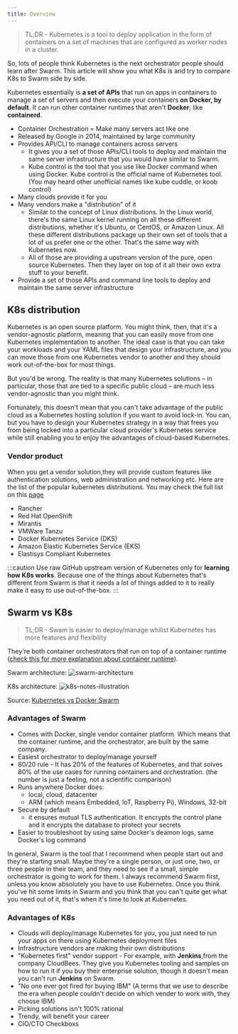 ```yaml
---
title: Overview
--- 
```


> TL;DR - Kubernetes is a tool to deploy application in the form of containers on a set of machines that are configured as worker nodes in a cluster.

So, lots of people think Kubernetes is the next orchestrator people should learn after Swarm. This article will show you what K8s is and try to compare K8s to Swarm side by side.

Kubernetes essentially is **a set of APIs** that run on apps in containers to manage a set of servers and then execute your containers **on Docker, by default**. It can run other container runtimes that aren't **Docker**, like **containerd**.

- Container Orchestration = Make many servers act like one
- Released by Google in 2014, maintained by large community
- Provides API/CLI to manage containers across servers
    - It gives you a set of those APIs/CLI tools to deploy and maintain the same server infrastructure that you would have similar to Swarm.
    - Kube control is the tool that you use like Docker command when using Docker. Kube control is the official name of Kubernetes tool. (You may heard other unofficial names like kube cuddle, or koob control)
- Many clouds provide it for you
- Many vendors make a "distribution" of it
    - Similar to the concept of Linux distributions. In the Linux world, there's the same Linux kernel running on all these different distributions, whether it's Ubuntu, or CentOS, or Amazon Linux. All these different distributions package up their own set of tools that a lot of us prefer one or the other. That's the same way with Kubernetes now.
    - All of those are providing a upstream version of the pure, open source Kubernetes. Then they layer on top of it all their own extra stuff to your benefit.
- Provide a set of those APIs and command line tools to deploy and maintain the same server infrastructure

## K8s distribution

Kubernetes is an open source platform. You might think, then, that it's a vendor-agnostic platform, meaning that you can easily move from one Kubernetes implementation to another. The ideal case is that you can take your workloads and your YAML files that design your infrastructure, and you can move those from one Kubernetes vendor to another and they should work out-of-the-box for most things. 

But you'd be wrong. The reality is that many Kubernetes solutions – in particular, those that are tied to a specific public cloud – are much less vendor-agnostic than you might think.

Fortunately, this doesn't mean that you can't take advantage of the public cloud as a Kubernetes hosting solution if you want to avoid lock-in. You can, but you have to design your Kubernetes strategy in a way that frees you from being locked into a particular cloud provider's Kubernetes service while still enabling you to enjoy the advantages of cloud-based Kubernetes.
### Vendor product

When you get a vendor solution,they will provide custom features like authentication solutions, web administration and networking etc. Here are the list of the popular kubernetes distributions. You may check the full list on this [page](https://kubernetes.io/partners/#conformance)

- Rancher
- Red Hat OpenShift
- Mirantis
- VMWare Tanzu
- Docker Kubernetes Service (DKS)
- Amazon Elastic Kubernetes Service (EKS)
- Elastisys Compliant Kubernetes

:::caution
Use raw GitHub upstream version of Kubernetes only for **learning how K8s works**.  Because one of the things about Kubernetes that's  different from Swarm is that it needs a lot of things added to it to really make it easy to use out-of-the-box. 
:::


## Swarm vs K8s 

> TL;DR - Swam is easier to deploy/manage whilist Kubernetes has more features and flexibility

They're both container orchestrators that run on top of a container runtime ([check this for more explanation about container runtime](http://localhost:3000/software-development/docker/intro/why-docker/)).

Swarm architecture:
![swarm-architecture](/img/container-orchestration/kubernetes/swarm-architecture-1800x1085.png)

K8s architecture:
![k8s-notes-illustration](/img/container-orchestration/kubernetes/k8s-nodes_Illustration-1800x1307.png)

Source: [Kubernetes vs Docker Swarm](https://platform9.com/blog/kubernetes-docker-swarm-compared/)
### Advantages of Swarm

- Comes with Docker, single vendor container platform. Which means that the container runtime, and the orchestrator, are built by the same company.
- Easiest orchestrator to deploy/manage yourself
- 80/20 rule - It has 20% of the features of Kubernetes, and that solves 80% of the use cases for running containers and orchestration. (the number is just a feeling, not a scientific comparison)
- Runs anywhere Docker does:
    - local, cloud, datacenter
    - ARM (which means Embedded, IoT, Raspberry Pi), Windows, 32-bit
- Secure by default
    -  it ensures mutual TLS authentication. It encrypts the control plane and it encrypts the database to protect your secrets 
- Easier to troubleshoot by using same Docker's deamon logs, same Docker's log command

In general, Swarm is the tool that I recommend when people start out and they're starting small. Maybe they're a single person, or just one, two, or three people in their team, and they need to see if a small, simple orchestrator is going to work for them. I always recommend Swarm first, unless you know absolutely you have to use Kubernetes. Once you think you've hit some limits in Swarm and you think that you can't quite get what you need out of it, that's when it's time to look at Kubernetes.
### Advantages of K8s

- Clouds will deploy/manage Kubernetes for you, you just need to run your apps on there using Kubernetes deployment files
- Infrastructure vendors are making their own distributions
- "Kubernetes first" vendor support -  For example, with **Jenkins**,from the company CloudBees. They give you Kubernetes tooling and samples on how to run it if you buy their enterprise solution, though it doesn't mean you can't run **Jenkins** on Swarm.
- "No one ever got fired for buying IBM" (A terms that we use to describe the era when people couldn't decide on which vender to work with, they choose IBM)
- Picking solutions isn't 100% rational
- Trendy, will benefit your career
- CIO/CTO Checkboxs







